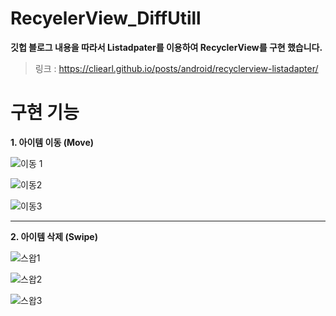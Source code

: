 # RecyelerView_DiffUtill
**깃헙 블로그 내용을 따라서 Listadpater를 이용하여 RecyclerView를 구현 했습니다.**
>링크 : https://cliearl.github.io/posts/android/recyclerview-listadapter/

# 구현 기능
**1. 아이템 이동 (Move)**

![이동 1](https://user-images.githubusercontent.com/98893006/185428964-97024764-10a9-4360-94a8-2a3bc7167d1b.jpg)  

![이동2](https://user-images.githubusercontent.com/98893006/185428987-ab604dee-5b8a-4d89-95e8-5e6eeb8e94bf.jpg)  

![이동3](https://user-images.githubusercontent.com/98893006/185429001-bb6afea1-901c-407c-b89c-8272c6d9541d.jpg)  

-----------------
  
**2. 아이템 삭제 (Swipe)**  

![스왑1](https://user-images.githubusercontent.com/98893006/185429269-78655c4e-f5a7-4aa9-87bf-3d9bccd35817.jpg)  

![스왑2](https://user-images.githubusercontent.com/98893006/185429306-ea95760c-194a-46ef-8a88-4579fe3eb1fe.jpg)  

![스왑3](https://user-images.githubusercontent.com/98893006/185429330-f841130a-c54f-468c-84dc-d07d7b5a8579.jpg)

